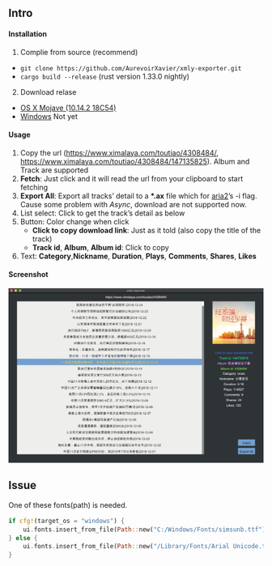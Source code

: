 ## Intro

#### Installation

1.  Complie from source (recommend)
   - `git clone https://github.com/AurevoirXavier/xmly-exporter.git`
   - `cargo build --release` (rust version 1.33.0 nightly)
2.  Download relase
   - [OS X Mojave (10.14.2 18C54)](https://github.com/AurevoirXavier/xmly-exporter/releases/download/1.0/xmly-exporter)
   - [Windows](#) Not yet

#### Usage

1. Copy the url (https://www.ximalaya.com/toutiao/4308484/, https://www.ximalaya.com/toutiao/4308484/147135825). Album and Track are supported
2. **Fetch**: Just click and it will read the url from your clipboard to start fetching
3. **Export All**: Export all tracks’ detail to a **\*.ax** file which for [aria2](https://aria2.github.io)’s -i flag. Cause some problem with *Async*, download are not supported now.
4. List select: Click to get the track’s detail as below
5. Button: Color change when click
   - **Click to copy download link**: Just as it told (also copy the title of the track)
   - **Track id**, **Album**, **Album id**: Click to copy
6. Text: **Category**,**Nickname**, **Duration**, **Plays**, **Comments**, **Shares**, **Likes**

#### Screenshot

![screenshot](demo.png)

## Issue

One of these fonts(path) is needed.

```rust
if cfg!(target_os = "windows") {
    ui.fonts.insert_from_file(Path::new("C:/Windows/Fonts/simsunb.ttf")).unwrap();
} else {
    ui.fonts.insert_from_file(Path::new("/Library/Fonts/Arial Unicode.ttf")).unwrap();
}
```